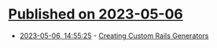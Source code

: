 # [Published on 2023-05-06](index.md)

* [2023-05-06, 14:55:25](https://lobste.rs/s/5yv5qz/creating_custom_rails_generators) - [Creating Custom Rails Generators](https://garrettdimon.com/journal/posts/creating-custom-rails-generators)

